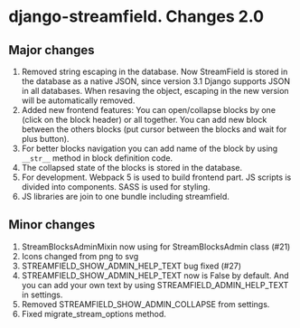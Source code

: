# django-streamfield. Changes 2.0
## Major changes
1. Removed string escaping in the database. Now StreamField is stored in the database as a native JSON, since version 3.1 Django supports JSON in all databases. When resaving the object, escaping in the new version will be automatically removed.
2. Added new frontend features: You can open/collapse blocks by one (click on the block header) or all together. You can add new block between the others blocks (put cursor between the blocks and wait for plus button).
3. For better blocks navigation you can add name of the block by using `__str__` method in block definition code.
4. The collapsed state of the blocks is stored in the database.
5. For development. Webpack 5 is used to build frontend part. JS scripts is divided into components. SASS is used for styling. 
6. JS libraries are join to one bundle including streamfield.

## Minor changes
1. StreamBlocksAdminMixin now using for StreamBlocksAdmin class (#21)
2. Icons changed from png to svg
3. STREAMFIELD_SHOW_ADMIN_HELP_TEXT bug fixed (#27)
4. STREAMFIELD_SHOW_ADMIN_HELP_TEXT now is False by default. And you can add your own text by using STREAMFIELD_ADMIN_HELP_TEXT in settings.
5. Removed STREAMFIELD_SHOW_ADMIN_COLLAPSE from settings.
6. Fixed migrate_stream_options method.
